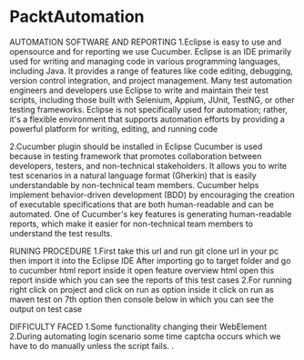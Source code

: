 # PacktAutomation

AUTOMATION SOFTWARE AND REPORTING
1.Eclipse is easy to use and opensource and for reporting we use Cucumber.
Eclipse is an IDE primarily used for writing and managing code in various programming languages, including Java. It provides a range of features like code editing, debugging, version control integration, and project management.
Many test automation engineers and developers use Eclipse to write and maintain their test scripts, including those built with Selenium, Appium, JUnit, TestNG, or other testing frameworks.
Eclipse is not specifically used for automation; rather, it's a flexible environment that supports automation efforts by providing a powerful platform for writing, editing, and running code

2.Cucumber plugin should be installed in Eclipse
Cucumber is used because in  testing framework that promotes collaboration between developers, testers, and non-technical stakeholders. It allows you to write test scenarios in a natural language format (Gherkin) that is easily understandable by non-technical team members.
Cucumber helps implement behavior-driven development (BDD) by encouraging the creation of executable specifications that are both human-readable and can be automated.
One of Cucumber's key features is generating human-readable reports, which make it easier for non-technical team members to understand the test results.

RUNING PROCEDURE
1.First take this url and run git clone url in your pc then import it into the Eclipse IDE 
After importing go to target folder and go to cucumber html report inside it open feature overview html 
open this report inside which you can see the reports of this test cases
2.For running right click on project and click on run as option inside it click on run as maven test on 7th option
then console below in which you can see the output on test case

DIFFICULTY FACED
1.Some functionality changing their WebElement
2.During automating login scenario some time captcha occurs which we have to do manually unless the script fails.
.
